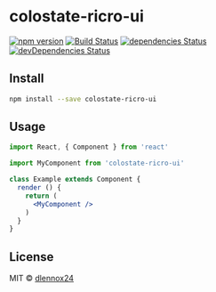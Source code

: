 # colostate-ricro-ui

[![npm version](https://badge.fury.io/js/colostate-ricro-ui.svg)](https://badge.fury.io/js/colostate-ricro-ui) [![Build Status](https://travis-ci.org/dlennox24/colostate-ricro-ui.svg?branch=master)](https://travis-ci.org/dlennox24/colostate-ricro-ui) [![dependencies Status](https://david-dm.org/dlennox24/colostate-ricro-ui/status.svg)](https://david-dm.org/dlennox24/colostate-ricro-ui) [![devDependencies Status](https://david-dm.org/dlennox24/colostate-ricro-ui/dev-status.svg)](https://david-dm.org/dlennox24/colostate-ricro-ui?type=dev)

## Install

```bash
npm install --save colostate-ricro-ui
```

## Usage

```jsx
import React, { Component } from 'react'

import MyComponent from 'colostate-ricro-ui'

class Example extends Component {
  render () {
    return (
      <MyComponent />
    )
  }
}
```

## License

MIT © [dlennox24](https://github.com/dlennox24)
